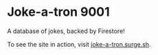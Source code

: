 # Joke-a-tron 9001

A database of jokes, backed by Firestore!

To see the site in action, visit [joke-a-tron.surge.sh](https://joke-a-tron.surge.sh/).
